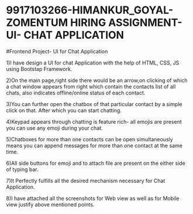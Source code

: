 # 9917103266-HIMANKUR_GOYAL- ZOMENTUM HIRING ASSIGNMENT- UI- CHAT APPLICATION
#Frontend Project- UI for Chat Application 

1)I have design a UI for chat Application with the help of HTML, CSS, JS using Bootstap Framework.

2)On the main page,right side there would be an arrow,on clicking of which a chat window appears from right which contain the contacts list of all chats, also indicates     offline/online status of each contact.

3)You can further open the chatbox of that particular contact by a simple click on that. After which you can start chatting.

4)Keypad appears through chatting is feature rich- all emojis are present you can use any emoji during your chat.

5)Chatboxes for more than one contacts can be open simultaneously means you can append messages for more than one contact at the same time.

6)All side buttons for emoji and to attach file are present on the either side of typing bar.

7)It Perfectly fulfills all the desired mechanism necessary for Chat Application.

8)I have attached all the screenshots for Web view as well as for Mobile view justify above mentioned points.




